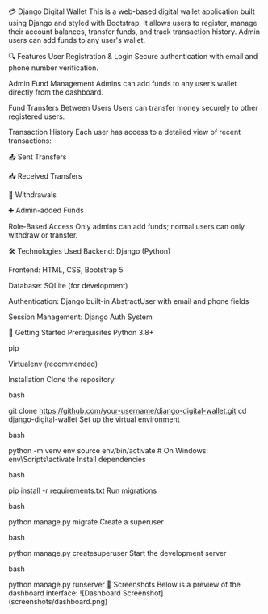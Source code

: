 💳 Django Digital Wallet
This is a web-based digital wallet application built using Django and styled with Bootstrap. It allows users to register, manage their account balances, transfer funds, and track transaction history. Admin users can add funds to any user's wallet.

🔍 Features
User Registration & Login
Secure authentication with email and phone number verification.

Admin Fund Management
Admins can add funds to any user’s wallet directly from the dashboard.

Fund Transfers Between Users
Users can transfer money securely to other registered users.

Transaction History
Each user has access to a detailed view of recent transactions:

📤 Sent Transfers

📥 Received Transfers

💸 Withdrawals

➕ Admin-added Funds

Role-Based Access
Only admins can add funds; normal users can only withdraw or transfer.

🛠️ Technologies Used
Backend: Django (Python)

Frontend: HTML, CSS, Bootstrap 5

Database: SQLite (for development)

Authentication: Django built-in AbstractUser with email and phone fields

Session Management: Django Auth System

🚀 Getting Started
Prerequisites
Python 3.8+

pip

Virtualenv (recommended)

Installation
Clone the repository

bash

git clone https://github.com/your-username/django-digital-wallet.git
cd django-digital-wallet
Set up the virtual environment

bash

python -m venv env
source env/bin/activate  # On Windows: env\Scripts\activate
Install dependencies

bash

pip install -r requirements.txt
Run migrations

bash

python manage.py migrate
Create a superuser

bash

python manage.py createsuperuser
Start the development server

bash

python manage.py runserver
📸 Screenshots
Below is a preview of the dashboard interface:
![Dashboard Screenshot] (screenshots/dashboard.png)
